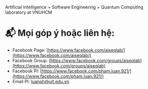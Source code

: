 Artificial Intelligence + Software Engineering + Quantum Computing laboratory at VNUHCM


# 📬 Mọi góp ý hoặc liên hệ:

- Facebook Page: [https://www.facebook.com/aiseqlab/](https://www.facebook.com/aiseqlab/)
- Facebook Group: [https://www.facebook.com/groups/aiseqlab](https://www.facebook.com/groups/aiseqlab)
- Facebook PI: [https://www.facebook.com/pham.luan.921/](https://www.facebook.com/pham.luan.921/)
- Email PI: [luanph@uit.edu.vn](mailto:luanph@uit.edu.vn)


